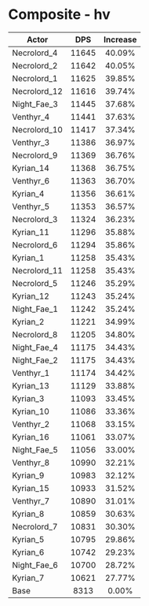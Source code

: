# Composite - hv
| Actor | DPS | Increase |
|---|:---:|:---:|
|Necrolord_4|11645|40.09%|
|Necrolord_2|11642|40.05%|
|Necrolord_1|11625|39.85%|
|Necrolord_12|11616|39.74%|
|Night_Fae_3|11445|37.68%|
|Venthyr_4|11441|37.63%|
|Necrolord_10|11417|37.34%|
|Venthyr_3|11386|36.97%|
|Necrolord_9|11369|36.76%|
|Kyrian_14|11368|36.75%|
|Venthyr_6|11363|36.70%|
|Kyrian_4|11356|36.61%|
|Venthyr_5|11353|36.57%|
|Necrolord_3|11324|36.23%|
|Kyrian_11|11296|35.88%|
|Necrolord_6|11294|35.86%|
|Kyrian_1|11258|35.43%|
|Necrolord_11|11258|35.43%|
|Necrolord_5|11246|35.29%|
|Kyrian_12|11243|35.24%|
|Night_Fae_1|11242|35.24%|
|Kyrian_2|11221|34.99%|
|Necrolord_8|11205|34.80%|
|Night_Fae_4|11175|34.43%|
|Night_Fae_2|11175|34.43%|
|Venthyr_1|11174|34.42%|
|Kyrian_13|11129|33.88%|
|Kyrian_3|11093|33.45%|
|Kyrian_10|11086|33.36%|
|Venthyr_2|11068|33.15%|
|Kyrian_16|11061|33.07%|
|Night_Fae_5|11056|33.00%|
|Venthyr_8|10990|32.21%|
|Kyrian_9|10983|32.12%|
|Kyrian_15|10933|31.52%|
|Venthyr_7|10890|31.01%|
|Kyrian_8|10859|30.63%|
|Necrolord_7|10831|30.30%|
|Kyrian_5|10795|29.86%|
|Kyrian_6|10742|29.23%|
|Night_Fae_6|10700|28.72%|
|Kyrian_7|10621|27.77%|
|Base|8313|0.00%|
